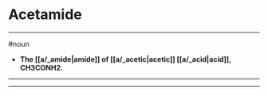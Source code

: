 # Acetamide
---
#noun
- **The [[a/_amide|amide]] of [[a/_acetic|acetic]] [[a/_acid|acid]], CH3CONH2.**
---
---
